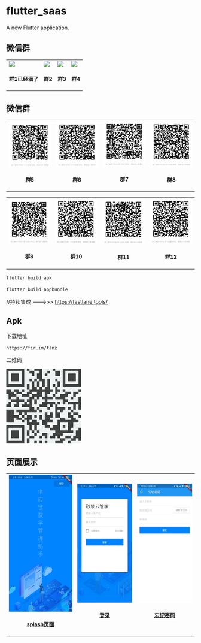 # flutter_saas

A new Flutter application.

## 微信群

<table id='wechat_group1'>
 <tr>
        <td id='group_1'>
            <img src='https://github.com/ChinaVolvocars/jd_maotai_seckill/blob/master/wx.png?size=140'>
            <h4 align='center'>群1已经满了</h4>
        </td>
        <td id='group_2'>
            <img src='https://github.com/ChinaVolvocars/jd_maotai_seckill/blob/master/wx2.png?size=140'>
            <h4 align='center'>群2</h4>
        </td>
        <td id='group_3'>
            <img src="https://github.com/ChinaVolvocars/jd_maotai_seckill/blob/master/wx3.png?size=140">
            <h4 align='center'>群3</h4>
        </td>
        <td id='group_4'>
            <img src="https://github.com/ChinaVolvocars/jd_maotai_seckill/blob/master/wx4.png?size=140">
            <h4 align='center'>群4</h4>
        </td>
    </tr>
</table>

## 微信群

<table id='wechat_group2'>
 	<tr>
        <td id='group_5'>
            <img src='https://github.com/ChinaVolvocars/flutter_saas/blob/master/weichat/wx5.png?size=140'>
            <h4 align='center'>群5</h4>
        </td>
        <td id='group_6'>
            <img src='https://github.com/ChinaVolvocars/flutter_saas/blob/master/weichat/wx6.png?size=140'>
            <h4 align='center'>群6</h4>
        </td>
        <td id='group_7'>
            <img src="https://github.com/ChinaVolvocars/flutter_saas/blob/master/weichat/wx7.png?size=140">
            <h4 align='center'>群7</h4>
        </td>
        <td id='group_8'>
            <img src="https://github.com/ChinaVolvocars/flutter_saas/blob/master/weichat/wx8.png?size=140">
            <h4 align='center'>群8</h4>
        </td>
	</tr>
	   
</table>


<table id='wechat_group3'>
 	<tr>
        <td id='group_9'>
            <img src='https://github.com/ChinaVolvocars/flutter_saas/blob/master/weichat/wx9.png?size=140'>
            <h4 align='center'>群9</h4>
        </td>
        <td id='group_10'>
            <img src='https://github.com/ChinaVolvocars/flutter_saas/blob/master/weichat/wx10.png?size=140'>
            <h4 align='center'>群10</h4>
        </td>
        <td id='group_7'>
            <img src="https://github.com/ChinaVolvocars/flutter_saas/blob/master/weichat/wx11.png?size=140">
            <h4 align='center'>群11</h4>
        </td>
        <td id='group_8'>
            <img src="https://github.com/ChinaVolvocars/flutter_saas/blob/master/weichat/wx12.png?size=140">
            <h4 align='center'>群12</h4>
        </td>
	</tr>
	   
</table>


```cmd
flutter build apk
```


```cmd
flutter build appbundle
```

//持续集成 --->>> https://fastlane.tools/


## Apk

下载地址
```
https://fir.im/tlnz
```

二维码

<img src='https://github.com/ChinaVolvocars/flutter_saas/blob/master/github/apk.png?size=140'>


## 页面展示

<table id='flutter-sass'>
	<tr>
		<td id='splash_page'>
			<a href='https://github.com/ChinaVolvocars/flutter_saas/blob/master/lib/view/splash_page.dart'>
				<img src='https://github.com/ChinaVolvocars/flutter_saas/blob/master/github/splash.png?size=140'>
			</a>
			<h4 align='center'><a href='https://github.com/ChinaVolvocars/flutter_saas/blob/master/lib/view/splash_page.dart'>splash页面</a></h4>
		</td>
		<td id='login_page'>
			<a href='https://github.com/ChinaVolvocars/flutter_saas/blob/master/lib/view/login_page.dart'>
				<img src="https://github.com/ChinaVolvocars/flutter_saas/blob/master/github/login_page.png?size=140">
			</a>
			<h4 align='center'><a href='https://github.com/ChinaVolvocars/flutter_saas/blob/master/lib/view/login_page.dart'>登录</a></h4>
		</td>
		<td id='forget_password_page'>
			<a href='https://github.com/ChinaVolvocars/flutter_saas/blob/master/lib/view/forget_password_page.dart'>
				<img src="https://github.com/ChinaVolvocars/flutter_saas/blob/master/github/forget_password_page.png?size=140">
			</a>
			<h4 align='center'><a href='https://github.com/ChinaVolvocars/flutter_saas/blob/master/lib/view/forget_password_page.dart'>忘记密码</a></h4>
		</td>
	</tr>
</table>
